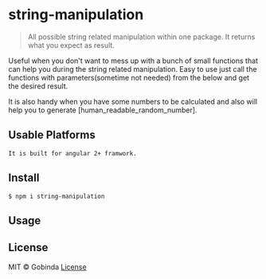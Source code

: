 # string-manipulation

> All possible string related manipulation within one package. It returns what you expect as result.

Useful when you don't want to mess up with a bunch of small functions that can help you during the string related manipulation. Easy to use just call the functions with parameters(sometime not needed) from the below and get the desired result.

It is also handy when you have some numbers to be calculated and also will help you to generate [human_readable_random_number].

## Usable Platforms

``` 
It is built for angular 2+ framwork.
```

## Install

``` 
$ npm i string-manipulation
```

## Usage

<!-- ```js
const stringWidth = require('string-width'); 

stringWidth('a'); 
//=> 1

stringWidth('古'); 
//=> 2

stringWidth('\u001B[1m古\u001B[22m'); 
//=> 2
``` -->

<!-- ## Related

* [string-width-cli](https://github.com/sindresorhus/string-width-cli) - CLI for this module
* [string-length](https://github.com/sindresorhus/string-length) - Get the real length of a string
* [widest-line](https://github.com/sindresorhus/widest-line) - Get the visual width of the widest line in a string -->

<!-- 
---

<div align="center">

	<b>

		<a href="https://tidelift.com/subscription/pkg/npm-string-width?utm_source=npm-string-width&utm_medium=referral&utm_campaign=readme">Get professional support for this package with a Tidelift subscription</a>

	</b>
	<br>
	<sub>

		Tidelift helps make open source sustainable for maintainers while giving companies<br>assurances about security, maintenance, and licensing for their dependencies.

	</sub>

</div> -->

## License

MIT © Gobinda 
[License](LICENSE)
